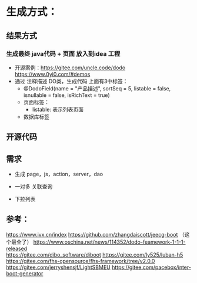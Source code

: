 # 生成方式：

## 结果方式
### 生成最终 java代码 + 页面 放入到idea 工程
- 开源案例：https://gitee.com/uncle.code/dodo  https://www.0yi0.com/#demos
- 通过 注释描述 DO类，生成代码 上面有3中标签：
  - @DodoField(name = "产品描述", sortSeq = 5, listable = false, isnullable = false, isRichText = true)
  - 页面标签：
    - listable: 表示列表页面
  - 数据库标签  


## 开源代码
###


## 需求
- 生成 page，js，action，server，dao

- 一对多 关联查询
- 下拉列表

## 参考：
https://www.ivx.cn/index
https://github.com/zhangdaiscott/jeecg-boot （这个最全了）
https://www.oschina.net/news/114352/dodo-feamework-1-1-1-released  
https://gitee.com/dibo_software/diboot
https://gitee.com/ly525/luban-h5
https://gitee.com/fhs-opensource/fhs-framework/tree/v2.0.0
https://gitee.com/jerryshensjf/LightSBMEU
https://gitee.com/pacebox/inter-boot-generator
